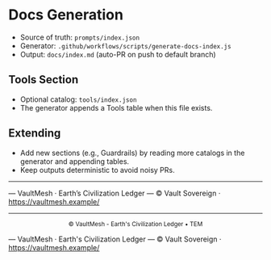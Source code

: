 # Docs Generation

- Source of truth: `prompts/index.json`
- Generator: `.github/workflows/scripts/generate-docs-index.js`
- Output: `docs/index.md` (auto-PR on push to default branch)

## Tools Section

- Optional catalog: `tools/index.json`
- The generator appends a Tools table when this file exists.

## Extending

- Add new sections (e.g., Guardrails) by reading more catalogs in the generator and appending tables.
- Keep outputs deterministic to avoid noisy PRs.

______________________________________________________________________

— VaultMesh · Earth’s Civilization Ledger —
© Vault Sovereign · <https://vaultmesh.example/>

______________________________________________________________________

<p align="center"><sub>© VaultMesh - Earth's Civilization Ledger • TEM</sub></p>

— VaultMesh · Earth's Civilization Ledger —
© Vault Sovereign · <https://vaultmesh.example/>
